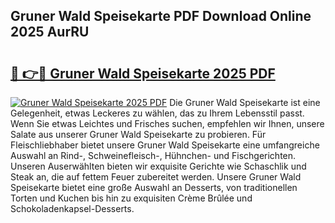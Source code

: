 ## Gruner Wald Speisekarte PDF Download Online 2025 AurRU

# <h2><a href="http://gc8ucmr.nevu.top/?p=Gruner+Wald+Speisekarte">🔗 👉🔴 Gruner Wald Speisekarte 2025 PDF</a></h2>

[![Gruner Wald Speisekarte 2025 PDF](https://i.imgur.com/dBaPXMq.png)](http://gc8ucmr.nevu.top/?p=Gruner+Wald+Speisekarte)
Die Gruner Wald Speisekarte ist eine Gelegenheit, etwas Leckeres zu wählen, das zu Ihrem Lebensstil passt. Wenn Sie etwas Leichtes und Frisches suchen, empfehlen wir Ihnen, unsere Salate aus unserer Gruner Wald Speisekarte zu probieren. Für Fleischliebhaber bietet unsere Gruner Wald Speisekarte eine umfangreiche Auswahl an Rind-, Schweinefleisch-, Hühnchen- und Fischgerichten. Unseren Auserwählten bieten wir exquisite Gerichte wie Schaschlik und Steak an, die auf fettem Feuer zubereitet werden. Unsere Gruner Wald Speisekarte bietet eine große Auswahl an Desserts, von traditionellen Torten und Kuchen bis hin zu exquisiten Crème Brûlée und Schokoladenkapsel-Desserts.
